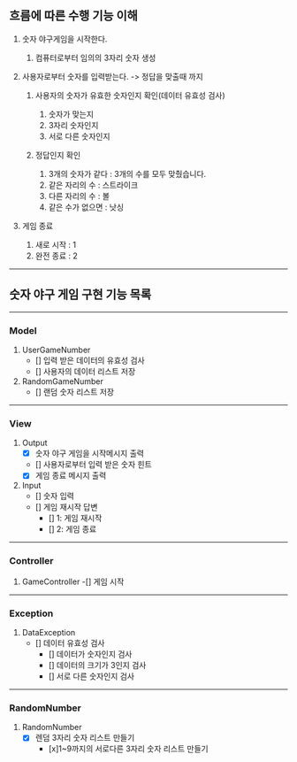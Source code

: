 ## 흐름에 따른 수행 기능 이해

1. 숫자 야구게임을 시작한다.
   1) 컴퓨터로부터 임의의 3자리 숫자 생성

2. 사용자로부터 숫자를 입력받는다. -> 정답을 맞출때 까지
   1. 사용자의 숫자가 유효한 숫자인지 확인(데이터 유효성 검사)
      1) 숫자가 맞는지
      2) 3자리 숫자인지
      3) 서로 다른 숫자인지
   
   2. 정답인지 확인
      1) 3개의 숫자가 같다 : 3개의 수를 모두 맞췄습니다.
      2) 같은 자리의 수 : 스트라이크
      3) 다른 자리의 수 : 볼
      4) 같은 수가 없으면 : 낫싱 

3. 게임 종료
   1) 새로 시작 : 1
   2) 완전 종료 : 2

---

## 숫자 야구 게임 구현 기능 목록

---
### Model
1. UserGameNumber
    - [] 입력 받은 데이터의 유효성 검사
    - [] 사용자의 데이터 리스트 저장
2. RandomGameNumber
    - [] 랜덤 숫자 리스트 저장

---
### View
1. Output
    - [x] 숫자 야구 게임을 시작메시지 출력
    - [] 사용자로부터 입력 받은 숫자 힌트
    - [x] 게임 종료 메시지 출력

2. Input
    - [] 숫자 입력
    - [] 게임 재시작 답변
        - [] 1: 게임 재시작
        - [] 2: 게임 종료

---
### Controller
1. GameController
    -[] 게임 시작

---
### Exception
1. DataException
   - [] 데이터 유효성 검사
     - [] 데이터가 숫자인지 검사
     - [] 데이터의 크기가 3인지 검사
     - [] 서로 다른 숫자인지 검사

---
### RandomNumber
1. RandomNumber
   - [x] 렌덤 3자리 숫자 리스트 만들기
     - [x]1~9까지의 서로다른 3자리 숫자 리스트 만들기